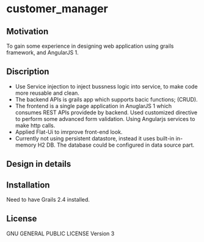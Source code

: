 # customer_manager

## Motivation
To gain some experience in designing web application using grails framework, and AngularJS 1. 

## Discription
* Use Service injection to inject bussness logic into service, to make code more reusable and clean. 
* The backend APIs is grails app which supports bacic functions; (CRUD). 
* The frontend is a single page application in AnuglarJS 1 which consumes REST APIs providede by backend. Used customized directive to perform some advanced form validation. Using Angularjs services to make http calls.
* Applied Flat-Ui to imrprove front-end look. 
* Currently not using persistent datastore, instead it uses built-in in-memory H2 DB. The database could be configured in data source part. 


## Design in details 
  
## Installation

Need to have Grails 2.4 installed. 



## License

GNU GENERAL PUBLIC LICENSE
Version 3
